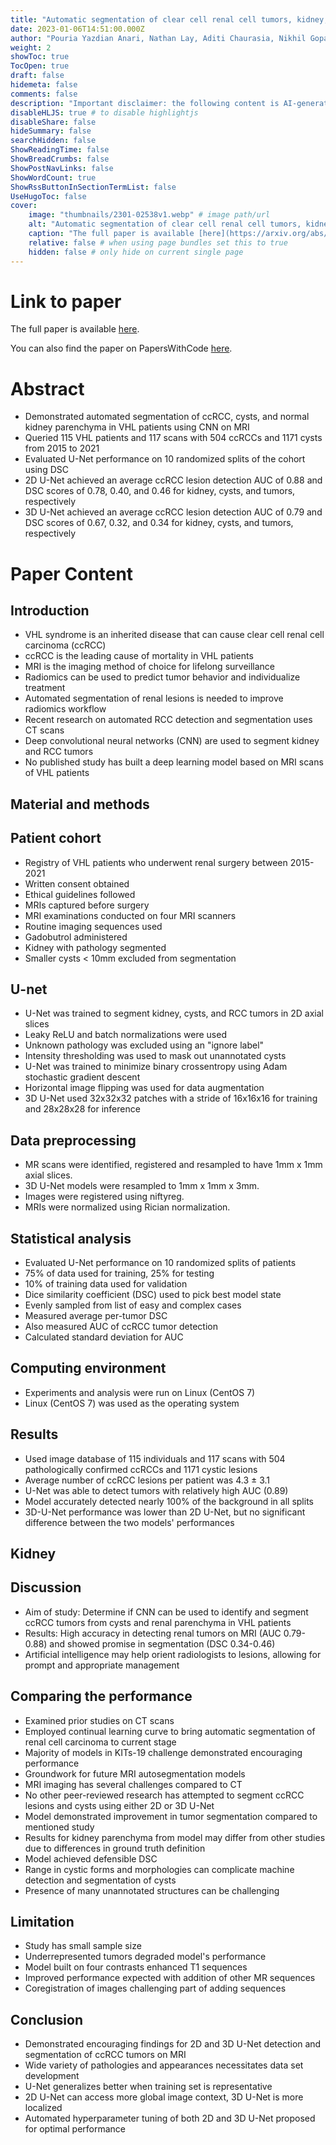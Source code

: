```yaml
---
title: "Automatic segmentation of clear cell renal cell tumors, kidney, and cysts in patients with von Hippel-Lindau syndrome using U-net architecture on magnetic resonance images"
date: 2023-01-06T14:51:00.000Z
author: "Pouria Yazdian Anari, Nathan Lay, Aditi Chaurasia, Nikhil Gopal, Safa Samimi, Stephanie Harmon, Rabindra Gautam, Kevin Ma, Fatemeh Dehghani Firouzabadi, Evrim Turkbey, Maria Merino, Elizabeth C. Jones, Mark W. Ball, W. Marston Linehan, Baris Turkbey, Ashkan A. Malayeri"
weight: 2
showToc: true
TocOpen: true
draft: false
hidemeta: false
comments: false
description: "Important disclaimer: the following content is AI-generated, please make sure to fact check the presented information by reading the full paper."
disableHLJS: true # to disable highlightjs
disableShare: false
hideSummary: false
searchHidden: false
ShowReadingTime: false
ShowBreadCrumbs: false
ShowPostNavLinks: false
ShowWordCount: true
ShowRssButtonInSectionTermList: false
UseHugoToc: false
cover:
    image: "thumbnails/2301-02538v1.webp" # image path/url
    alt: "Automatic segmentation of clear cell renal cell tumors, kidney, and cysts in patients with von Hippel-Lindau syndrome using U-net architecture on magnetic resonance images" # alt text
    caption: "The full paper is available [here](https://arxiv.org/abs/2301.02538)." # display caption under cover
    relative: false # when using page bundles set this to true
    hidden: false # only hide on current single page
---
```


# Link to paper
The full paper is available [here](https://arxiv.org/abs/2301.02538).

You can also find the paper on PapersWithCode [here](https://paperswithcode.com/paper/automatic-segmentation-of-clear-cell-renal).

# Abstract
- Demonstrated automated segmentation of ccRCC, cysts, and normal kidney parenchyma in VHL patients using CNN on MRI
- Queried 115 VHL patients and 117 scans with 504 ccRCCs and 1171 cysts from 2015 to 2021
- Evaluated U-Net performance on 10 randomized splits of the cohort using DSC
- 2D U-Net achieved an average ccRCC lesion detection AUC of 0.88 and DSC scores of 0.78, 0.40, and 0.46 for kidney, cysts, and tumors, respectively
- 3D U-Net achieved an average ccRCC lesion detection AUC of 0.79 and DSC scores of 0.67, 0.32, and 0.34 for kidney, cysts, and tumors, respectively

# Paper Content

## Introduction
- VHL syndrome is an inherited disease that can cause clear cell renal cell carcinoma (ccRCC)
- ccRCC is the leading cause of mortality in VHL patients
- MRI is the imaging method of choice for lifelong surveillance
- Radiomics can be used to predict tumor behavior and individualize treatment
- Automated segmentation of renal lesions is needed to improve radiomics workflow
- Recent research on automated RCC detection and segmentation uses CT scans
- Deep convolutional neural networks (CNN) are used to segment kidney and RCC tumors
- No published study has built a deep learning model based on MRI scans of VHL patients

## Material and methods

## Patient cohort
- Registry of VHL patients who underwent renal surgery between 2015-2021
- Written consent obtained
- Ethical guidelines followed
- MRIs captured before surgery
- MRI examinations conducted on four MRI scanners
- Routine imaging sequences used
- Gadobutrol administered
- Kidney with pathology segmented
- Smaller cysts < 10mm excluded from segmentation

## U-net
- U-Net was trained to segment kidney, cysts, and RCC tumors in 2D axial slices
- Leaky ReLU and batch normalizations were used
- Unknown pathology was excluded using an "ignore label"
- Intensity thresholding was used to mask out unannotated cysts
- U-Net was trained to minimize binary crossentropy using Adam stochastic gradient descent
- Horizontal image flipping was used for data augmentation
- 3D U-Net used 32x32x32 patches with a stride of 16x16x16 for training and 28x28x28 for inference

## Data preprocessing
- MR scans were identified, registered and resampled to have 1mm x 1mm axial slices.
- 3D U-Net models were resampled to 1mm x 1mm x 3mm.
- Images were registered using niftyreg.
- MRIs were normalized using Rician normalization.

## Statistical analysis
- Evaluated U-Net performance on 10 randomized splits of patients
- 75% of data used for training, 25% for testing
- 10% of training data used for validation
- Dice similarity coefficient (DSC) used to pick best model state
- Evenly sampled from list of easy and complex cases
- Measured average per-tumor DSC
- Also measured AUC of ccRCC tumor detection
- Calculated standard deviation for AUC

## Computing environment
- Experiments and analysis were run on Linux (CentOS 7)
- Linux (CentOS 7) was used as the operating system

## Results
- Used image database of 115 individuals and 117 scans with 504 pathologically confirmed ccRCCs and 1171 cystic lesions
- Average number of ccRCC lesions per patient was 4.3 ± 3.1
- U-Net was able to detect tumors with relatively high AUC (0.89)
- Model accurately detected nearly 100% of the background in all splits
- 3D-U-Net performance was lower than 2D U-Net, but no significant difference between the two models' performances

## Kidney

## Discussion
- Aim of study: Determine if CNN can be used to identify and segment ccRCC tumors from cysts and renal parenchyma in VHL patients
- Results: High accuracy in detecting renal tumors on MRI (AUC 0.79-0.88) and showed promise in segmentation (DSC 0.34-0.46)
- Artificial intelligence may help orient radiologists to lesions, allowing for prompt and appropriate management

## Comparing the performance
- Examined prior studies on CT scans
- Employed continual learning curve to bring automatic segmentation of renal cell carcinoma to current stage
- Majority of models in KITs-19 challenge demonstrated encouraging performance
- Groundwork for future MRI autosegmentation models
- MRI imaging has several challenges compared to CT
- No other peer-reviewed research has attempted to segment ccRCC lesions and cysts using either 2D or 3D U-Net
- Model demonstrated improvement in tumor segmentation compared to mentioned study
- Results for kidney parenchyma from model may differ from other studies due to differences in ground truth definition
- Model achieved defensible DSC
- Range in cystic forms and morphologies can complicate machine detection and segmentation of cysts
- Presence of many unannotated structures can be challenging

## Limitation
- Study has small sample size
- Underrepresented tumors degraded model's performance
- Model built on four contrasts enhanced T1 sequences
- Improved performance expected with addition of other MR sequences
- Coregistration of images challenging part of adding sequences

## Conclusion
- Demonstrated encouraging findings for 2D and 3D U-Net detection and segmentation of ccRCC tumors on MRI
- Wide variety of pathologies and appearances necessitates data set development
- U-Net generalizes better when training set is representative
- 2D U-Net can access more global image context, 3D U-Net is more localized
- Automated hyperparameter tuning of both 2D and 3D U-Net proposed for optimal performance
